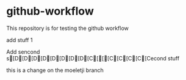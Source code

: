 # github-workflow
This repository is for testing the github workflow

add stuff 1


Add sencond s[D[D[D[D[D[D[D[D[C[[[C[C[C[C[Cecond stuff

this is a change on the moeletji branch
